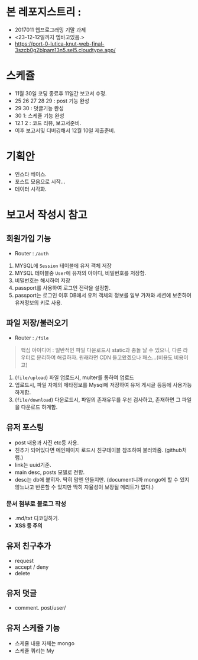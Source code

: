 # 본 레포지스트리 :
- 2017011 웹프로그래밍 기말 과제
- <23-12-12일까지 엠바고있음.>
- https://port-0-lutica-knut-web-final-3szcb0g2blpam13n5.sel5.cloudtype.app/

# 스케쥴
- 11월 30일 코딩 종료후 11일간 보고서 수정.
- 25 26 27 28 29 : post 기능 완성
- 29 30 : 덧글기능 완성
- 30 1: 스케쥴 기능 완성
- 12.1 2 : 코드 리뷰, 보고서준비.
- 이후 보고서및 디버깅해서 12월 10일 제출준비.

# 기획안
- 인스타 베이스.
- 포스트 모음으로 시작...
- 데이터 시각화.

# 보고서 작성시 참고
## 회원가입 기능
- Router : `/auth`
1. MYSQL에 `Session` 테이블에 유저 객체 저장
2. MYSQL 테이블중 `User`에 유저의 아이디, 비밀번호를 저장함.
3. 비밀번호는 해시하여 저장
4. passport를 사용하여 로그인 전략을 설정함.
5. passport는 로그인 이후 DB에서 유저 객체의 정보를 일부 가져와 세션에 보존하여 유저정보의 키로 사용.

## 파일 저장/불러오기
- Router : `/file`
> 핵심 아이디어 :  일반적인 파일 다운로드시 static과 충돌 날 수 있으니, 다른 라우터로 분리하여 해결하자.
> 원래라면 CDN 들고왔겠으나 패스...(비용도 비용이고)
1. (`file/upload`) 파일 업로드시, multer를 통하여 업로드
2. 업로드시, 파일 자체의 메타정보를 Mysql에 저장하여 유저 게시글 등등에 사용가능하게함.
3. (`file/download`) 다운로드시, 파일의 존재유무를 우선 검사하고, 존재하면 그 파일을 다운로드 하게함.

## 유저 포스팅
- post 내용과 사진 etc등 사용.
- 친추가 되어있다면 메인페이지 로드시 친구테이블 참조하여 불러와줌. (github처럼.)
- link는 uuid기준. 
- main desc, posts 모델로 전향.
- desc는 db에 붙히자. 딱히 맘엔 안들지만. (document니까 mongo에 할 수 있지 않느냐고 반론할 수 있지만 딱히 자율성이 보장될 메리트가 없다.)

### 문서 첨부로 블로그 작성
- .md/txt 디코딩하기.
- **XSS 등 주의**

## 유저 친구추가
- request
- accept / deny
- delete

## 유저 덧글
- comment. post/user/

## 유저 스케쥴 기능
- 스케쥴 내용 자체는 mongo
- 스케쥴 쿼리는 My